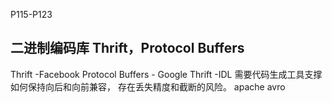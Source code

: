 P115-P123
## 二进制编码库 Thrift，Protocol Buffers
Thrift -Facebook
Protocol Buffers - Google
Thrift  -IDL
需要代码生成工具支撑
如何保持向后和向前兼容，
存在丢失精度和截断的风险。
apache avro
